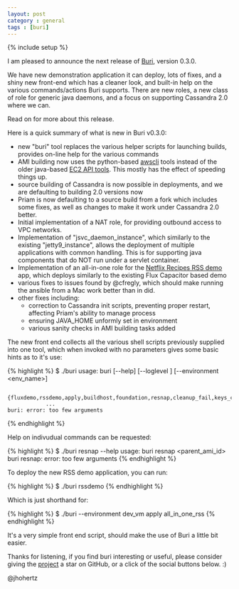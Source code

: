 ```yaml
---
layout: post
category : general
tags : [buri]
---
```

{% include setup %}

I am pleased to announce the next release of [Buri](https://github.com/viafoura/buri), version 0.3.0.

We have new demonstration application it can deploy, lots of fixes, and a shiny new front-end which has a cleaner look, and built-in help on the various commands/actions Buri supports. There are new roles, a new class of role for generic java daemons, and a focus on supporting Cassandra 2.0 where we can.

Read on for more about this release.

<!--fold-->

Here is a quick summary of what is new in Buri v0.3.0:

- new "buri" tool replaces the various helper scripts for launching builds, provides on-line help for the various commands
- AMI building now uses the python-based [awscli](http://aws.amazon.com/cli/) tools instead of the older java-based [EC2 API tools](https://aws.amazon.com/developertools/351). This mostly has the effect of speeding things up.
- source building of Cassandra is now possible in deployments, and we are defaulting to building 2.0 versions now
- Priam is now defaulting to a source build from a fork which includes some fixes, as well as changes to make it work under Cassandra 2.0 better.
- Initial implementation of a NAT role, for providing outbound access to VPC networks.
- Implementation of "jsvc_daemon_instance", which similarly to the existing "jetty9_instance", allows the deployment of multiple applications with common handling. This is for supporting java components that do NOT run under a servlet container.
- Implementation of an all-in-one role for the [Netflix Recipes RSS demo](https://github.com/Netflix/recipes-rss) app, which deploys similarly to the existing Flux Capacitor based demo
- various fixes to issues found by @cfregly, which should make running the ansible from a Mac work better than in did.
- other fixes including:
  - correction to Cassandra init scripts, preventing proper restart, affecting Priam's ability to manage process
  - ensuring JAVA_HOME unformly set in environment
  - various sanity checks in AMI building tasks added

The new front end collects all the various shell scripts previously supplied into one tool, which when invoked with no parameters gives some basic hints as to it's use:

{% highlight %}
    $ ./buri 
    usage: buri [--help] [--loglevel <level>] [--environment <env_name>]
            
                {fluxdemo,rssdemo,apply,buildhost,foundation,resnap,cleanup_fail,keys_cassandra,keys_bundle}
                ...
    buri: error: too few arguments
{% endhighlight %}

Help on indivudual commands can be requested:

{% highlight %}
    $ ./buri resnap --help
    usage: buri resnap <parent_ami_id> <role>
    buri resnap: error: too few arguments
{% endhighlight %}

To deploy the new RSS demo application, you can run:

{% highlight %}
    $ ./buri rssdemo <ip of your vm>
{% endhighlight %}

Which is just shorthand for:

{% highlight %}
    $ ./buri --environment dev_vm apply all_in_one_rss <ip of your vm>
{% endhighlight %}

It's a very simple front end script, should make the use of Buri a little bit easier.

Thanks for listening, if you find buri interesting or useful, please consider giving the [project](https://github.com/viafoura/buri) a star on GitHub, or a click of the social buttons below. :)

@jhohertz

